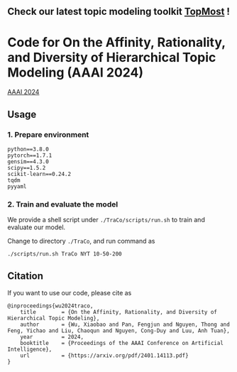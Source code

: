 ## **Check our latest topic modeling toolkit [TopMost](https://github.com/bobxwu/topmost) !**

# Code for On the Affinity, Rationality, and Diversity of Hierarchical Topic Modeling (AAAI 2024)


[AAAI 2024](https://arxiv.org/pdf/2401.14113.pdf)

## Usage

### 1. Prepare environment

    python==3.8.0
    pytorch==1.7.1
    gensim==4.3.0
    scipy==1.5.2
    scikit-learn==0.24.2
    tqdm
    pyyaml


### 2. Train and evaluate the model

We provide a shell script under `./TraCo/scripts/run.sh` to train and evaluate our model.

Change to directory `./TraCo`, and run command as


    ./scripts/run.sh TraCo NYT 10-50-200


## Citation

If you want to use our code, please cite as

    @inproceedings{wu2024traco,
        title        = {On the Affinity, Rationality, and Diversity of Hierarchical Topic Modeling},
        author       = {Wu, Xiaobao and Pan, Fengjun and Nguyen, Thong and Feng, Yichao and Liu, Chaoqun and Nguyen, Cong-Duy and Luu, Anh Tuan},
        year         = 2024,
        booktitle    = {Proceedings of the AAAI Conference on Artificial Intelligence},
        url          = {https://arxiv.org/pdf/2401.14113.pdf}
    }
